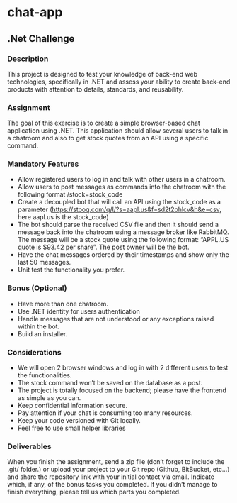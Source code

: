 # chat-app

## .Net Challenge

### Description

This project is designed to test your knowledge of back-end web technologies, specifically in
.NET and assess your ability to create back-end products with attention to details, standards,
and reusability.

### Assignment

The goal of this exercise is to create a simple browser-based chat application using .NET.
This application should allow several users to talk in a chatroom and also to get stock quotes
from an API using a specific command.

### Mandatory Features

* Allow registered users to log in and talk with other users in a chatroom.
* Allow users to post messages as commands into the chatroom with the following format
/stock=stock_code
* Create a decoupled bot that will call an API using the stock_code as a parameter
(https://stooq.com/q/l/?s=aapl.us&f=sd2t2ohlcv&h&e=csv, here aapl.us is the
stock_code)
* The bot should parse the received CSV file and then it should send a message back into
the chatroom using a message broker like RabbitMQ. The message will be a stock quote
using the following format: “APPL.US quote is $93.42 per share”. The post owner will be
the bot.
* Have the chat messages ordered by their timestamps and show only the last 50
messages.
* Unit test the functionality you prefer.

### Bonus (Optional)

* Have more than one chatroom.
* Use .NET identity for users authentication
* Handle messages that are not understood or any exceptions raised within the bot.
* Build an installer.

### Considerations

* We will open 2 browser windows and log in with 2 different users to test the
functionalities.
* The stock command won’t be saved on the database as a post.
* The project is totally focused on the backend; please have the frontend as simple as you
can.
* Keep confidential information secure.
* Pay attention if your chat is consuming too many resources.
* Keep your code versioned with Git locally.
* Feel free to use small helper libraries

### Deliverables

When you finish the assignment, send a zip file (don’t forget to include the .git/ folder.) or upload
your project to your Git repo (Github, BitBucket, etc...) and share the repository link with your
initial contact via email. Indicate which, if any, of the bonus tasks you completed.
If you didn’t manage to finish everything, please tell us which parts you completed.